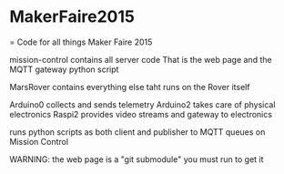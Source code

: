 # MakerFaire2015
=
Code for all things Maker Faire 2015

mission-control contains all server code
That is the web page and the MQTT gateway python script


MarsRover contains everything else taht runs on the Rover itself

Arduino0 collects and sends telemetry
Arduino2 takes care of physical electronics
Raspi2 provides video streams and gateway to electronics

runs python scripts as both client and publisher to MQTT queues on Mission Control



WARNING: the web page is a "git submodule" you must run to get it

